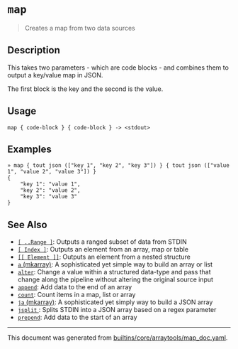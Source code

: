 # `map`

> Creates a map from two data sources

## Description

This takes two parameters - which are code blocks - and combines them to output a key/value map in JSON.

The first block is the key and the second is the value.

## Usage

```
map { code-block } { code-block } -> <stdout>
```

## Examples

```
» map { tout json (["key 1", "key 2", "key 3"]) } { tout json (["value 1", "value 2", "value 3"]) } 
{
    "key 1": "value 1",
    "key 2": "value 2",
    "key 3": "value 3"
}
```

## See Also

* [`[ ..Range ]`](../parser/range.md):
  Outputs a ranged subset of data from STDIN
* [`[ Index ]`](../parser/item-index.md):
  Outputs an element from an array, map or table
* [`[[ Element ]]`](../parser/element.md):
  Outputs an element from a nested structure
* [`a` (mkarray)](../commands/a.md):
  A sophisticated yet simple way to build an array or list
* [`alter`](../commands/alter.md):
  Change a value within a structured data-type and pass that change along the pipeline without altering the original source input
* [`append`](../commands/append.md):
  Add data to the end of an array
* [`count`](../commands/count.md):
  Count items in a map, list or array
* [`ja` (mkarray)](../commands/ja.md):
  A sophisticated yet simply way to build a JSON array
* [`jsplit` ](../commands/jsplit.md):
  Splits STDIN into a JSON array based on a regex parameter
* [`prepend`](../commands/prepend.md):
  Add data to the start of an array

<hr/>

This document was generated from [builtins/core/arraytools/map_doc.yaml](https://github.com/lmorg/murex/blob/master/builtins/core/arraytools/map_doc.yaml).
